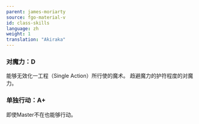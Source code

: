 ```yaml
---
parent: james-moriarty
source: fgo-material-v
id: class-skills
language: zh
weight: 1
translation: "Akiraka"
---
```


### 对魔力：D

能够无效化一工程（Single Action）所行使的魔术。
趋避魔力的护符程度的对魔力。

### 单独行动：A+

即使Master不在也能够行动。

